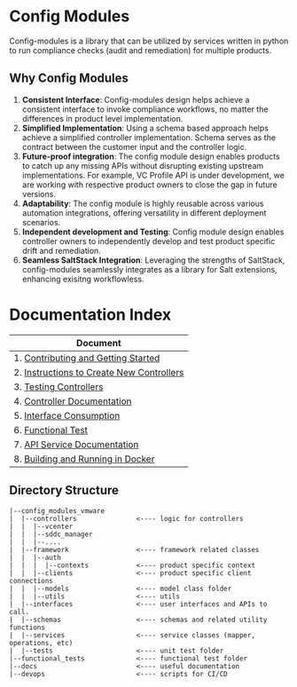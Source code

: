 # Config Modules

Config-modules is a library that can be utilized by services written in python to run compliance checks (audit and remediation) for multiple products.

## Why Config Modules

1. **Consistent Interface**: Config-modules design helps achieve a consistent interface to invoke compliance workflows, no matter the differences in product level implementation. 
2. **Simplified Implementation**: Using a schema based approach helps achieve a simplified controller implementation. Schema serves as the contract between the customer input and the controller logic.
3. **Future-proof integration**: The config module design enables products to catch up any missing APIs without disrupting existing upstream implementations. For example, VC Profile API is under development, we are working with respective product owners to close the gap in future versions. 
4. **Adaptability**: The config module is highly reusable across various automation integrations, offering versatility in different deployment scenarios.
5. **Independent development and Testing**: Config module design enables controller owners to independently develop and test product specific drift and remediation.
6. **Seamless SaltStack Integration**: Leveraging the strengths of SaltStack, config-modules seamlessly integrates as a library for Salt extensions, enhancing exisitng workflowless.

# Documentation Index

| Document                                                                                      |
|-----------------------------------------------------------------------------------------------|
| 1. [Contributing and Getting Started](CONTRIBUTING.md)                                                         |
| 2. [Instructions to Create New Controllers](docs/instructions-to-create-new-controllers.md)   |
| 3. [Testing Controllers](docs/testing-controllers.md)                                         |
| 4. [Controller Documentation](docs/controllers/markdown/index.md)                                  |
| 5. [Interface Consumption](docs/interface-consumption.md)                                     |
| 6. [Functional Test](functional_tests/README.md)                                              |
| 7. [API Service Documentation](docs/api-service.md)                                        |
| 8. [Building and Running in Docker](docs/docker-instructions.md)                           |

## Directory Structure

```
|--config_modules_vmware
|  |--controllers               <---- logic for controllers               
|  |  |--vcenter               
|  |  |--sddc_manager
|  |  |--....
|  |--framework                 <---- framework related classes
|  |  |--auth       
|  |  |  |--contexts            <---- product specific context
|  |  |--clients                <---- product specific client connections
|  |  |--models                 <---- model class folder
|  |  |--utils                  <---- utils
|  |--interfaces                <---- user interfaces and APIs to call. 
|  |--schemas                   <---- schemas and related utility functions 
|  |--services                  <---- service classes (mapper, operations, etc)
|  |--tests                     <---- unit test folder
|--functional_tests             <---- functional test folder
|--docs                         <---- useful documentation
|--devops                       <---- scripts for CI/CD
```
